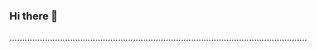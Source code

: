### Hi there 👋

......................................................................................................................